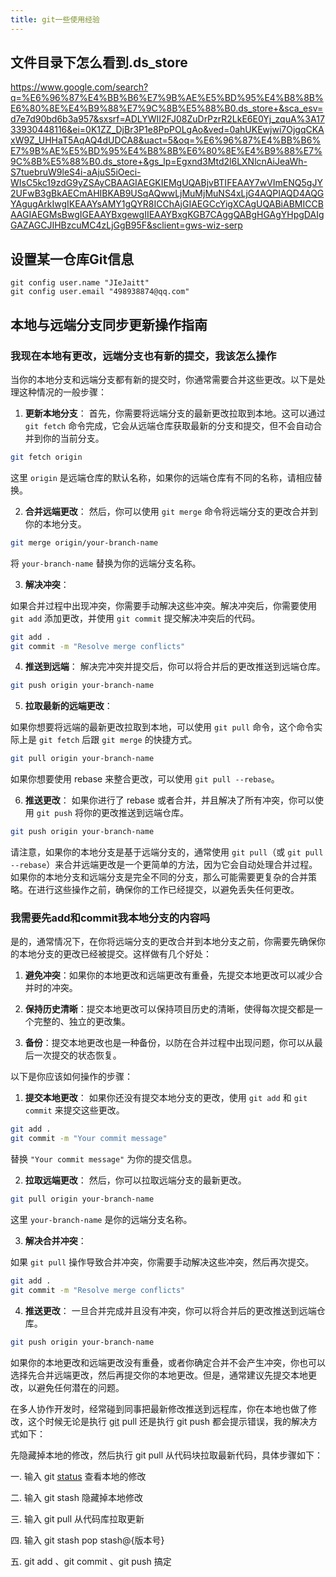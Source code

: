 ```yaml
---
title: git一些使用经验
---
```


## 文件目录下怎么看到.ds_store

https://www.google.com/search?q=%E6%96%87%E4%BB%B6%E7%9B%AE%E5%BD%95%E4%B8%8B%E6%80%8E%E4%B9%88%E7%9C%8B%E5%88%B0.ds_store+&sca_esv=d7e7d90bd6b3a957&sxsrf=ADLYWII2FJ08ZuDrPzrR2LkE6E0Yj_zquA%3A1733930448116&ei=0K1ZZ_DjBr3P1e8PpPOLgAo&ved=0ahUKEwjwi7OjgqCKAxW9Z_UHHaT5AqAQ4dUDCA8&uact=5&oq=%E6%96%87%E4%BB%B6%E7%9B%AE%E5%BD%95%E4%B8%8B%E6%80%8E%E4%B9%88%E7%9C%8B%E5%88%B0.ds_store+&gs_lp=Egxnd3Mtd2l6LXNlcnAiJeaWh-S7tuebruW9leS4i-aAjuS5iOeci-WIsC5kc19zdG9yZSAyCBAAGIAEGKIEMgUQABjvBTIFEAAY7wVImENQ5gJY2UFwB3gBkAECmAHIBKAB9USqAQwwLjMuMjMuNS4xLjG4AQPIAQD4AQGYAgugArkIwgIKEAAYsAMY1gQYR8ICChAjGIAEGCcYigXCAgUQABiABMICCBAAGIAEGMsBwgIGEAAYBxgewgIIEAAYBxgKGB7CAggQABgHGAgYHpgDAIgGAZAGCJIHBzcuMC4zLjGgB95F&sclient=gws-wiz-serp


## 设置某一仓库Git信息

```shell
git config user.name "JIeJaitt"
git config user.email "498938874@qq.com"
```
## 本地与远端分支同步更新操作指南

### 我现在本地有更改，远端分支也有新的提交，我该怎么操作

当你的本地分支和远端分支都有新的提交时，你通常需要合并这些更改。以下是处理这种情况的一般步骤：

1. **更新本地分支**：
   首先，你需要将远端分支的最新更改拉取到本地。这可以通过 `git fetch` 命令完成，它会从远端仓库获取最新的分支和提交，但不会自动合并到你的当前分支。

```bash
git fetch origin
```

这里 `origin` 是远端仓库的默认名称，如果你的远端仓库有不同的名称，请相应替换。

2. **合并远端更改**：
   然后，你可以使用 `git merge` 命令将远端分支的更改合并到你的本地分支。

```bash
git merge origin/your-branch-name
```

将 `your-branch-name` 替换为你的远端分支名称。

3. **解决冲突**：

如果合并过程中出现冲突，你需要手动解决这些冲突。解决冲突后，你需要使用 `git add` 添加更改，并使用 `git commit` 提交解决冲突后的代码。

```bash
git add .
git commit -m "Resolve merge conflicts"
```

4. **推送到远端**：
解决完冲突并提交后，你可以将合并后的更改推送到远端仓库。
```bash
git push origin your-branch-name
```

5. **拉取最新的远端更改**：
   
如果你想要将远端的最新更改拉取到本地，可以使用 `git pull` 命令，这个命令实际上是 `git fetch` 后跟 `git merge` 的快捷方式。

```bash
git pull origin your-branch-name
```

如果你想要使用 rebase 来整合更改，可以使用 `git pull --rebase`。

6. **推送更改**：
如果你进行了 rebase 或者合并，并且解决了所有冲突，你可以使用 `git push` 将你的更改推送到远端仓库。

```bash
git push origin your-branch-name
```

请注意，如果你的本地分支是基于远端分支的，通常使用 `git pull`（或 `git pull --rebase`）来合并远端更改是一个更简单的方法，因为它会自动处理合并过程。如果你的本地分支和远端分支是完全不同的分支，那么可能需要更复杂的合并策略。在进行这些操作之前，确保你的工作已经提交，以避免丢失任何更改。

### 我需要先add和commit我本地分支的内容吗

是的，通常情况下，在你将远端分支的更改合并到本地分支之前，你需要先确保你的本地分支的更改已经被提交。这样做有几个好处：

1. **避免冲突**：如果你的本地更改和远端更改有重叠，先提交本地更改可以减少合并时的冲突。

2. **保持历史清晰**：提交本地更改可以保持项目历史的清晰，使得每次提交都是一个完整的、独立的更改集。

3. **备份**：提交本地更改也是一种备份，以防在合并过程中出现问题，你可以从最后一次提交的状态恢复。

以下是你应该如何操作的步骤：

1. **提交本地更改**：
   如果你还没有提交本地分支的更改，使用 `git add` 和 `git commit` 来提交这些更改。

```bash
git add .
git commit -m "Your commit message"
```

替换 `"Your commit message"` 为你的提交信息。

2. **拉取远端更改**：
   然后，你可以拉取远端分支的最新更改。

```bash
git pull origin your-branch-name
```

这里 `your-branch-name` 是你的远端分支名称。

3. **解决合并冲突**：
   
如果 `git pull` 操作导致合并冲突，你需要手动解决这些冲突，然后再次提交。

```bash
git add .
git commit -m "Resolve merge conflicts"
```

4. **推送更改**：
   一旦合并完成并且没有冲突，你可以将合并后的更改推送到远端仓库。

```bash
git push origin your-branch-name
```

如果你的本地更改和远端更改没有重叠，或者你确定合并不会产生冲突，你也可以选择先合并远端更改，然后再提交你的本地更改。但是，通常建议先提交本地更改，以避免任何潜在的问题。

在多人协作开发时，经常碰到同事把最新修改推送到远程库，你在本地也做了修改，这个时候无论是执行 [git](https://edu.csdn.net/cloud/sd_summit?utm_source=glcblog&spm=1001.2101.3001.7020) pull 还是执行 git push 都会提示错误，我的解决方式如下：

先隐藏掉本地的修改，然后执行 git pull 从代码块拉取最新代码，具体步骤如下：

一. 输入 git [status](https://so.csdn.net/so/search?q=status&spm=1001.2101.3001.7020) 查看本地的修改

二. 输入 git stash 隐藏掉本地修改

三. 输入 git pull 从代码库拉取更新

四. 输入 git stash pop stash@{版本号}

五. git add 、git commit 、git push 搞定